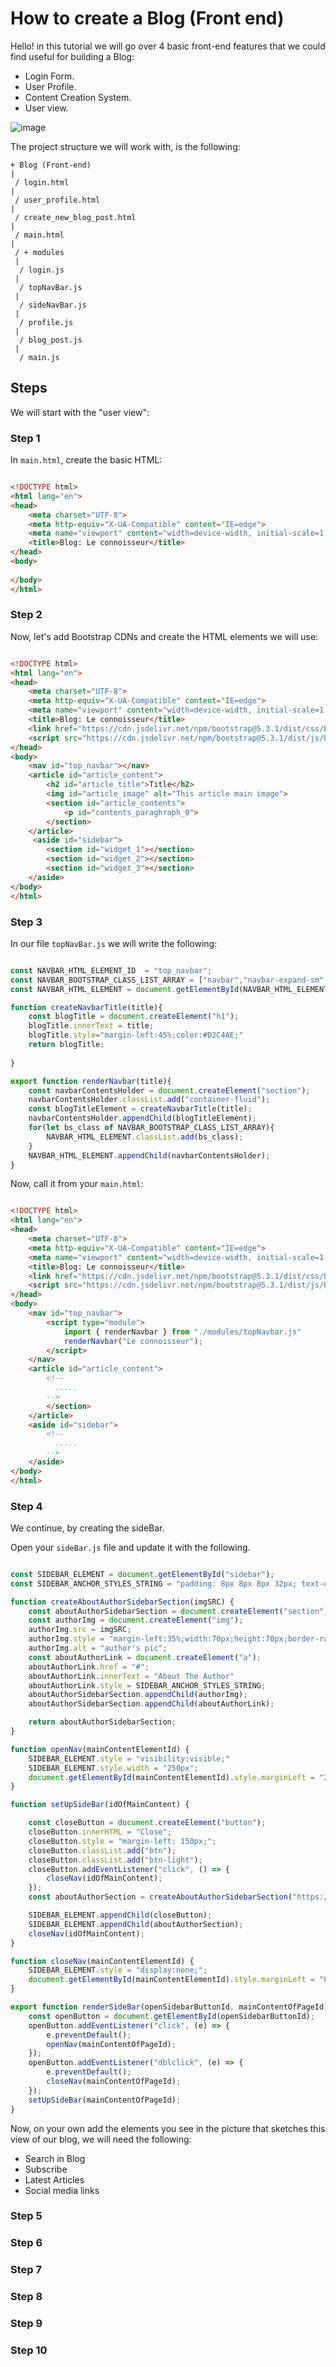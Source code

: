 # How to create a Blog (Front end)

Hello! in this tutorial we will go over 4 basic front-end features that we could find useful for building a Blog:

- Login Form.
- User Profile.
- Content Creation System.
- User view.

![image](https://github.com/CristianRomero1234/web-development-course/blob/main/Lesson%2013/images/sketch_blog.png)

The project structure we will work with, is the following:

```
+ Blog (Front-end)
|
 / login.html
| 
 / user_profile.html
|
 / create_new_blog_post.html
|
 / main.html 
|
 / + modules
 |
  / login.js
 |
  / topNavBar.js
 |
  / sideNavBar.js
 |
  / profile.js
 |
  / blog_post.js
 |
  / main.js
```

## Steps

We will start with the "user view":


### Step 1

In `main.html`, create the basic HTML:

```html

<!DOCTYPE html>
<html lang="en">
<head>
    <meta charset="UTF-8">
    <meta http-equiv="X-UA-Compatible" content="IE=edge">
    <meta name="viewport" content="width=device-width, initial-scale=1.0">
    <title>Blog: Le connoisseur</title>
</head>
<body>
    
</body>
</html>

```

### Step 2

Now, let's add Bootstrap CDNs and create the HTML elements we will use:

```html

<!DOCTYPE html>
<html lang="en">
<head>
    <meta charset="UTF-8">
    <meta http-equiv="X-UA-Compatible" content="IE=edge">
    <meta name="viewport" content="width=device-width, initial-scale=1.0">
    <title>Blog: Le connoisseur</title>
    <link href="https://cdn.jsdelivr.net/npm/bootstrap@5.3.1/dist/css/bootstrap.min.css" rel="stylesheet">
    <script src="https://cdn.jsdelivr.net/npm/bootstrap@5.3.1/dist/js/bootstrap.bundle.min.js"></script>
</head>
<body>
    <nav id="top_navbar"></nav>
    <article id="article_content">
        <h2 id="article_title">Title</h2>
        <img id="article_image" alt="This article main image">
        <section id="article_contents">
            <p id="contents_paraghraph_0">
        </section>
    </article>
     <aside id="sidebar">
        <section id="widget_1"></section>
        <section id="widget_2"></section>
        <section id="widget_3"></section>
    </aside>
</body>
</html>

```


### Step 3

In our file `topNavBar.js` we will write the following: 

```javascript

const NAVBAR_HTML_ELEMENT_ID  = "top_navbar";
const NAVBAR_BOOTSTRAP_CLASS_LIST_ARRAY = ["navbar","navbar-expand-sm","bg-success"];
const NAVBAR_HTML_ELEMENT = document.getElementById(NAVBAR_HTML_ELEMENT_ID);

function createNavbarTitle(title){
    const blogTitle = document.createElement("h1");
    blogTitle.innerText = title;
    blogTitle.style="margin-left:45%;color:#D2C4AE;"
    return blogTitle;
    
}

export function renderNavbar(title){
    const navbarContentsHolder = document.createElement("section");
    navbarContentsHolder.classList.add("container-fluid");
    const blogTitleElement = createNavbarTitle(title);    
    navbarContentsHolder.appendChild(blogTitleElement);  
    for(let bs_class of NAVBAR_BOOTSTRAP_CLASS_LIST_ARRAY){
        NAVBAR_HTML_ELEMENT.classList.add(bs_class);
    }
    NAVBAR_HTML_ELEMENT.appendChild(navbarContentsHolder);
}
```
Now, call it from your `main.html`:

```html

<!DOCTYPE html>
<html lang="en">
<head>
    <meta charset="UTF-8">
    <meta http-equiv="X-UA-Compatible" content="IE=edge">
    <meta name="viewport" content="width=device-width, initial-scale=1.0">
    <title>Blog: Le connoisseur</title>
    <link href="https://cdn.jsdelivr.net/npm/bootstrap@5.3.1/dist/css/bootstrap.min.css" rel="stylesheet">
    <script src="https://cdn.jsdelivr.net/npm/bootstrap@5.3.1/dist/js/bootstrap.bundle.min.js"></script>
</head>
<body>
    <nav id="top_navbar">
        <script type="module">
            import { renderNavbar } from "./modules/topNavbar.js"
            renderNavbar("Le connoisseur");
        </script>
    </nav>
    <article id="article_content">
        <!--
          .....
        -->
        </section>
    </article>
    <aside id="sidebar">
        <!--
          .....
        -->
    </aside>
</body>
</html>

```

### Step 4

We continue, by creating the sideBar.

Open your `sideBar.js` file and update it with the following.


```javascript

const SIDEBAR_ELEMENT = document.getElementById("sidebar");
const SIDEBAR_ANCHOR_STYLES_STRING = "padding: 8px 8px 8px 32px; text-decoration: none;font-size: 25px;color: #818181; display: block; transition: 0.3s;";

function createAboutAuthorSidebarSection(imgSRC) {
    const aboutAuthorSidebarSection = document.createElement("section");
    const authorImg = document.createElement("img");
    authorImg.src = imgSRC;
    authorImg.style = "margin-left:35%;width:70px;height:70px;border-radius:50%";
    authorImg.alt = "author's pic";
    const aboutAuthorLink = document.createElement("a");
    aboutAuthorLink.href = "#";
    aboutAuthorLink.innerText = "About The Author"
    aboutAuthorLink.style = SIDEBAR_ANCHOR_STYLES_STRING;
    aboutAuthorSidebarSection.appendChild(authorImg);
    aboutAuthorSidebarSection.appendChild(aboutAuthorLink);

    return aboutAuthorSidebarSection;
}

function openNav(mainContentElementId) {
    SIDEBAR_ELEMENT.style = "visibility:visible;"
    SIDEBAR_ELEMENT.style.width = "250px";
    document.getElementById(mainContentElementId).style.marginLeft = "250px";
}

function setUpSideBar(idOfMainContent) {

    const closeButton = document.createElement("button");
    closeButton.innerHTML = "Close";
    closeButton.style = "margin-left: 150px;";
    closeButton.classList.add("btn");
    closeButton.classList.add("btn-light");
    closeButton.addEventListener("click", () => {
        closeNav(idOfMainContent);
    });
    const aboutAuthorSection = createAboutAuthorSidebarSection("https://png.pngtree.com/png-clipart/20210129/ourmid/pngtree-default-male-avatar-png-image_2811083.jpg");

    SIDEBAR_ELEMENT.appendChild(closeButton);
    SIDEBAR_ELEMENT.appendChild(aboutAuthorSection);
    closeNav(idOfMainContent);
}

function closeNav(mainContentElementId) {
    SIDEBAR_ELEMENT.style = "display:none;";
    document.getElementById(mainContentElementId).style.marginLeft = "0";
}

export function renderSideBar(openSidebarButtonId, mainContentOfPageId) {
    const openButton = document.getElementById(openSidebarButtonId);
    openButton.addEventListener("click", (e) => {
        e.preventDefault();
        openNav(mainContentOfPageId);
    });
    openButton.addEventListener("dblclick", (e) => {
        e.preventDefault();
        closeNav(mainContentOfPageId);
    });
    setUpSideBar(mainContentOfPageId);
}

```

Now, on your own add the elements you see in the picture that sketches this view of our blog, we will need the following:

- Search in Blog
- Subscribe
- Latest Articles
- Social media links

### Step 5

### Step 6

### Step 7

### Step 8

### Step 9

### Step 10